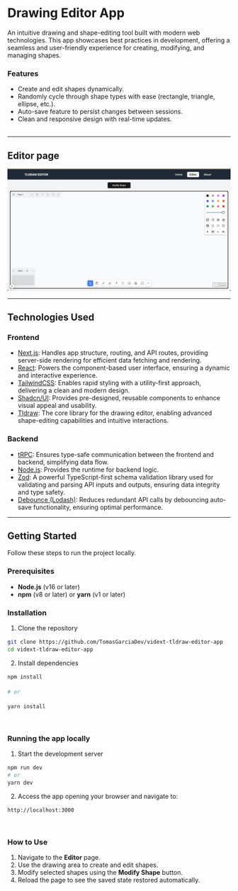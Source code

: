# Drawing Editor App

An intuitive drawing and shape-editing tool built with modern web technologies. This app showcases best practices in development, offering a seamless and user-friendly experience for creating, modifying, and managing shapes.

### Features

- Create and edit shapes dynamically.
- Randomly cycle through shape types with ease (rectangle, triangle, ellipse, etc.).
- Auto-save feature to persist changes between sessions.
- Clean and responsive design with real-time updates.  
  <br>

---

## Editor page

![Alt text](./public/app-screenshot.png "a title")
<br>

---

## Technologies Used

### Frontend

- [Next.js](https://nextjs.org/): Handles app structure, routing, and API routes, providing server-side rendering for efficient data fetching and rendering.
- [React](https://react.dev/): Powers the component-based user interface, ensuring a dynamic and interactive experience.
- [TailwindCSS](https://tailwindcss.com/): Enables rapid styling with a utility-first approach, delivering a clean and modern design.
- [Shadcn/UI](https://ui.shadcn.com/): Provides pre-designed, reusable components to enhance visual appeal and usability.
- [Tldraw](https://tldraw.dev/): The core library for the drawing editor, enabling advanced shape-editing capabilities and intuitive interactions.

### Backend

- [tRPC](https://trpc.io/): Ensures type-safe communication between the frontend and backend, simplifying data flow.
- [Node.js](https://nodejs.org/en): Provides the runtime for backend logic.
- [Zod](https://zod.dev/): A powerful TypeScript-first schema validation library used for validating and parsing API inputs and outputs, ensuring data integrity and type safety.
- [Debounce (Lodash)](https://lodash.com/docs/4.17.15#debounce): Reduces redundant API calls by debouncing auto-save functionality, ensuring optimal performance.
  <br>

---

## Getting Started

Follow these steps to run the project locally.

### Prerequisites

- **Node.js** (v16 or later)
- **npm** (v8 or later) or **yarn** (v1 or later)
  <br>

### Installation

1. Clone the repository

```bash
git clone https://github.com/TomasGarciaDev/vidext-tldraw-editor-app
cd vidext-tldraw-editor-app
```

2. Install dependencies

```bash
npm install

# or

yarn install
```

<br>

### Running the app locally

1. Start the development server

```bash
npm run dev
# or
yarn dev
```

2. Access the app opening your browser and navigate to:

```bash
http://localhost:3000
```

<br>

### How to Use

1. Navigate to the **Editor** page.
2. Use the drawing area to create and edit shapes.
3. Modify selected shapes using the **Modify Shape** button.
4. Reload the page to see the saved state restored automatically.
